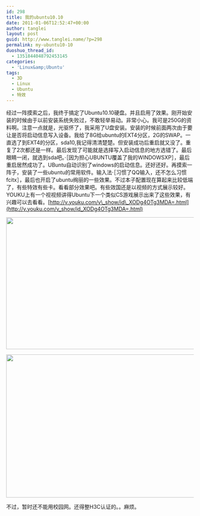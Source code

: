 ```yaml
---
id: 298
title: 我的ubuntu10.10
date: 2011-01-06T12:52:47+00:00
author: tanglei
layout: post
guid: http://www.tanglei.name/?p=298
permalink: my-ubuntu10-10
duoshuo_thread_id:
  - 1351844048792453145
categories:
  - 'Linux&amp;Ubuntu'
tags:
  - 3D
  - Linux
  - Ubuntu
  - 特效
---
```

经过一阵摸索之后，我终于搞定了Ubuntu10.10硬盘。并且启用了效果。刚开始安装的时候由于以前安装系统失败过，不敢轻举易动。非常小心。我可是250G的资料啊。注意一点就是，光驱怀了，我采用了U盘安装。安装的时候前面两次由于要让是否将启动信息写入设备。我给了8G给ubuntu的EXT4分区，2G的SWAP。一直选了到EXT4的分区，sda10,我记得清清楚楚。但安装成功后重启就又没了。重复了2次都还是一样。最后发现了可能就是选择写入启动信息的地方选错了。最后眼睛一闭，就选到sda吧。·［因为担心UBUNTU覆盖了我的WINDOWSXP］，最后重启居然成功了。UBuntu自动识别了windows的启动信息。还好还好。再摸索一阵子，安装了一些ubuntu的常用软件。输入法·［习惯了QQ输入，还不怎么习惯fcitx］，最后也开启了ubuntu绚丽的一些效果。不过本子配置现在算起来比较低端了，有些特效有些卡。看看部分效果吧。有些效国还是以视频的方式展示较好。YOUKU上有一个视视频讲得Ubuntu下一个类似CS游戏展示出来了这些效果，有兴趣可以去看看。[http://v.youku.com/v\_show/id\_XODg4OTg3MDA=.html](http://v.youku.com/v_show/id_XODg4OTg3MDA=.html)

<p style="text-align: center;">
  <a href="http://www.tanglei.name/wp-content/uploads/2011/01/huo-tl.png" target="_blank"><img class="size-large wp-image-300 aligncenter" title="huo-tl" src="http://www.tanglei.name/wp-content/uploads/2011/01/huo-tl-1024x590.png" alt="" width="614" height="354" /></a>
</p>



<p style="text-align: center;">
  <a href="http://www.tanglei.name/wp-content/uploads/2011/01/3d-desktop.png"><img class="size-large wp-image-301 aligncenter" title="3d-desktop" src="http://www.tanglei.name/wp-content/uploads/2011/01/3d-desktop-1024x640.png" alt="" width="614" height="384" /></a>
</p>

不过，暂时还不能用校园网。还得整H3C认证的。。麻烦。
